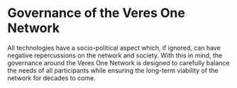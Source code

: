 # Governance of the Veres One Network

All technologies have a socio-political aspect which, if ignored, can have
negative repercussions on the network and society. With this in mind, the
governance around the Veres One Network is designed to carefully balance the
needs of all participants while ensuring the long-term viability of the network
for decades to come.

